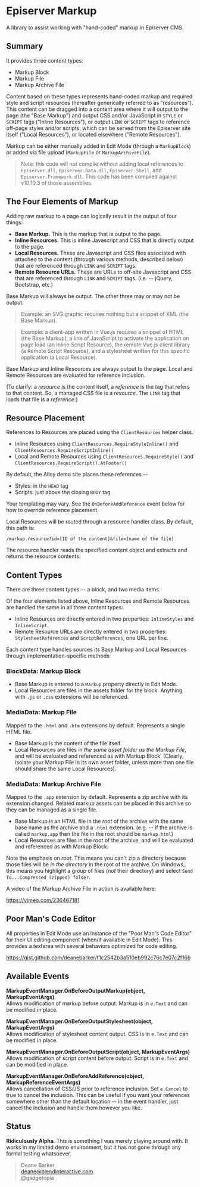 # Episerver Markup

A library to assist working with "hand-coded" markup in Episerver CMS.

## Summary

It provides three content types:

* Markup Block
* Markup File
* Markup Archive File

Content based on these types represents hand-coded markup and required style and script resources (hereafter generically referred to as "resources"). This content can be dragged into a content area where it will output to the page (the "Base Markup") and output CSS and/or JavaScript in `STYLE` or `SCRIPT` tags ("Inline Resources"), or output `LINK` or `SCRIPT` tags to reference off-page styles and/or scripts, which can be served from the Episerver site itself ("Local Resources"), or located elsewhere ("Remote Resources").

Markup can be either manually added in Edit Mode (through a `MarkupBlock`) or added via file upload (`MarkupFile` or `MarkupArchiveFile`).

>Note: this code will not compile without adding local references to `Episerver.dll`, `Episerver.Data.dll`, `Episerver.Shell`, and `Episerver.Framework.dll`. This code has been compiled against v10.10.3 of those assemblies.

## The Four Elements of Markup

Adding raw markup to a page can logically result in the output of four things:

* **Base Markup.** This is the markup that is output to the page.
* **Inline Resources.** This is inline Javascript and CSS that is directly output to the page.
* **Local Resources.** These are Javascript and CSS files associated with attached to the content (through various methods, described below) that are referenced through `LINK` and `SCRIPT` tags.
* **Remote Resource URLs.** These are URLs to off-site Javascript and CSS that are referenced through `LINK` and `SCRIPT` tags. (i.e. -- jQuery, Bootstrap, etc.)

Base Markup will always be output. The other three may or may not be output.

>Example: an SVG graphic requires nothing but a snippet of XML (the Base Markup).

>Example: a client-app written in Vue.js requires a snippet of HTML (the Base Markup), a line of JavaScript to activate the application on page load (an Inline Script Resource), the remote Vue.js client library (a Remote Script Resource), and a stylesheet written for this specific application (a Local Resource).

Base Markup and Inline Resources are always output to the page. Local and Remote Resources are evaluated for reference inclusion.

(To clarify: a _resource_ is the content itself, a _reference_ is the tag that refers to that content. So, a managed CSS file is a _resource_. The `LINK` tag that loads that file is a _reference_.)

## Resource Placement

References to Resources are placed using the `ClientResources` helper class.

* Inline Resources using `ClientResources.RequireStyleInline()` and `ClientResources.RequireScriptInline()`
* Local and Remote Resources using `ClientResources.RequireStyle()` and `ClientResources.RequireScript().AtFooter()`

By default, the Alloy demo site places these references --

* Styles: in the `HEAD` tag
* Scripts: just above the closing `BODY` tag

Your templating may vary. See the `OnBeforeAddReference` event below for how to override reference placement.

Local Resources will be routed through a resource handler class. By default, this path is:

    /markup.resource?id=[ID of the content]&file=[name of the file]

The resource handler reads the specified content object and extracts and returns the resource contents.

## Content Types

There are three content types -- a block, and two media items.

Of the four elements listed above, Inline Resources and Remote Resources are handled the same in all three content types:

* Inline Resources are directly entered in two properties: `InlineStyles` and `InlineScript`.
* Remote Resource URLs are directly entered in two properties: `StylesheetReferences` and `ScriptReferences`, one URL per line.

Each content type handles sources its Base Markup and Local Resources through implementation-specific methods:

### BlockData: Markup Block

* Base Markup is entered to a `Markup` property directly in Edit Mode.
* Local Resources are files in the assets folder for the block. Anything with `.js` or `.css` extensions will be referenced.

### MediaData: Markup File

Mapped to the `.html` and `.htm` extensions by default. Represents a single HTML file.

* Base Markup is the content of the file itself.
* Local Resources are files in _the same asset folder as the Markup File_, and will be evaluated and referenced as with Markup Block. (Clearly, isolate your Markup File in its own asset folder, unless more than one file should share the same Local Resources).

### MediaData: Markup Archive File

Mapped to the `.app` extension by default. Represents a zip archive with its extension changed. Related markup assets can be placed in this archive so they can be managed as a single file.

* Base Markup is an HTML file in the _root_ of the archive with the same base name as the archive and a `.html` extension. (e.g. -- if the archive is called `markup.app` then the file in the root should be `markup.html`)
* Local Resources are files in the _root_ of the archive, and will be evaluated and referenced as with Markup Block.

Note the emphasis on _root_. This means you can't zip a directory because those files will be _in the directory_ in the root of the archive. On Windows, this means you highlight a group of files (_not_ their directory) and select `Send To...Compressed (zipped) folder`.

A video of the Markup Archive File in action is available here:

https://vimeo.com/236467181

## Poor Man's Code Editor

All properties in Edit Mode use an instance of the "Poor Man's Code Editor" for their UI editing component (when/if available in Edit Mode). This provides a textarea with several behaviors optimized for code editing.

https://gist.github.com/deanebarker/f1c2542b3a510eb992c76c7e07c2f16b

## Available Events

**MarkupEventManager.OnBeforeOutputMarkup(object, MarkupEventArgs)**    
Allows modification of markup before output. Markup is in `e.Text` and can be modified in place.

**MarkupEventManager.OnBeforeOutputStylesheet(object, MarkupEventArgs)**    
Allows modification of stylesheet content output. CSS is in `e.Text` and can be modified in place.

**MarkupEventManager.OnBeforeOutputScript(object, MarkupEventArgs)**    
Allows modification of script content before output. Script is in `e.Text` and can be modified in place.

**MarkupEventManager.OnBeforeAddReference(object, MarkupReferenceEventArgs)**    
Allows cancellation of CSS/JS prior to reference inclusion. Set `e.Cancel` to true to cancel the inclusion. This can be useful if you want your references somewhere other than the default location -- in the event handler, just cancel the inclusion and handle them however you like.

## Status

**Ridiculously Alpha**. This is something I was merely playing around with. It works in my limited demo environment, but it has not gone through any formal testing whatsoever.

>Deane Barker    
deane@blendinteractive.com    
@gadgetopia
